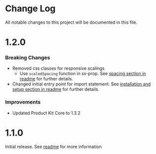 # Change Log

All notable changes to this project will be documented in this file.

# 1.2.0

### Breaking Changes

* Removed css classes for responsive scalings
    * Use `scaledSpacing` function in sx-prop. See [spacing section in readme](https://github.com/mercedes-benz/product-kit_react/blob/main/README.md#spacing) for further details.
* Changed initial entry point for import statement. See [installation and setup section in readme](https://github.com/mercedes-benz/product-kit_react/blob/main/README.md#installation-and-setup) for further details.

### Improvements
* Updated Product Kit Core to 1.3.2

# 1.1.0

Initial release. See [readme](https://github.com/mercedes-benz/product-kit_react/blob/main/README.md) for more information
